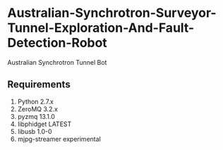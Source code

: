 Australian-Synchrotron-Surveyor-Tunnel-Exploration-And-Fault-Detection-Robot
=======

Australian Synchrotron Tunnel Bot


Requirements
------------

1. Python 2.7.x
2. ZeroMQ 3.2.x
3. pyzmq  13.1.0
4. libphidget LATEST
5. libusb 1.0-0
6. mjpg-streamer experimental
